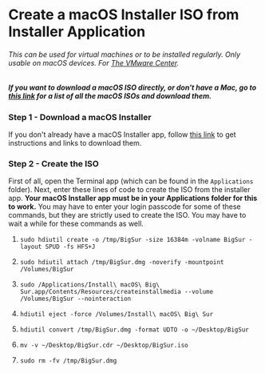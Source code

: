 # **Create a macOS Installer ISO from Installer Application**
###### This can be used for virtual machines or to be installed regularly. Only usable on macOS devices. For [The VMware Center](https://youtube.com/@VMwareCenter).
##### If you want to download a macOS ISO directly, or don't have a Mac, go to [this link](https://github.com/WillUHD/macOSISO) for a list of all the macOS ISOs and download them. 
### **Step 1** - Download a macOS Installer
If you don't already have a macOS Installer app, follow [this link](https://github.com/WillUHD/macOSInstallerApp) to get instructions and links to download them. 
### **Step 2** - Create the ISO
First of all, open the Terminal app (which can be found in the ```Applications``` folder). Next, enter these lines of code to create the ISO from the installer app. **Your macOS Installer app must be in your Applications folder for this to work.** You may have to enter your login passcode for some of these commands, but they are strictly used to create the ISO. You may have to wait a while for these commands as well. 

1. ```sudo hdiutil create -o /tmp/BigSur -size 16384m -volname BigSur -layout SPUD -fs HFS+J```

2. ```sudo hdiutil attach /tmp/BigSur.dmg -noverify -mountpoint /Volumes/BigSur```

3. ```sudo /Applications/Install\ macOS\ Big\ Sur.app/Contents/Resources/createinstallmedia --volume /Volumes/BigSur --nointeraction```

4. ```hdiutil eject -force /Volumes/Install\ macOS\ Big\ Sur```

5. ```hdiutil convert /tmp/BigSur.dmg -format UDTO -o ~/Desktop/BigSur```

6. ```mv -v ~/Desktop/BigSur.cdr ~/Desktop/BigSur.iso```

7. ```sudo rm -fv /tmp/BigSur.dmg```
